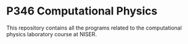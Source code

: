 # P346 Computational Physics
 This repository contains all the programs related to the computational physics laboratory course at NISER.
